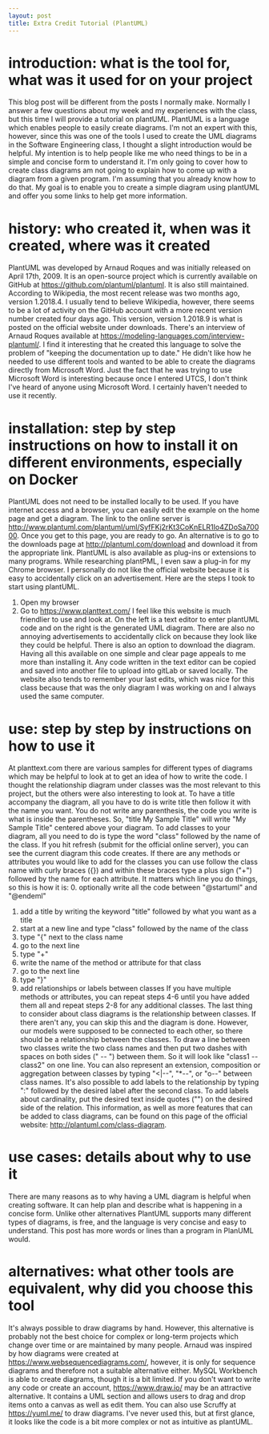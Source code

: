 ```yaml
---
layout: post
title: Extra Credit Tutorial (PlantUML) 
---
```


# introduction: what is the tool for, what was it used for on your project
This blog post will be different from the posts I normally make. Normally I answer a few questions about my week and my experiences with the class, but this time I will provide a tutorial on plantUML. PlantUML is a language which enables people to easily create diagrams. I'm not an expert with this, however, since this was one of the tools I used to create the UML diagrams in the Software Engineering class, I thought a slight introduction would be helpful. My intention is to help people like me who need things to be in a simple and concise form to understand it. I'm only going to cover how to create class diagrams am not going to explain how to come up with a diagram from a given program. I'm assuming that you already know how to do that. My goal is to enable you to create a simple diagram using plantUML and offer you some links to help get more information.

# history: who created it, when was it created, where was it created
PlantUML was developed by Arnaud Roques and was initially released on April 17th, 2009. It is an open-source project which is currently available on GitHub at <https://github.com/plantuml/plantuml>. It is also still maintained. According to Wikipedia, the most recent release was two months ago, version 1.2018.4. I usually tend to believe Wikipedia, however, there seems to be a lot of activity on the GitHub account with a more recent version number created four days ago. This version, version 1.2018.9 is what is posted on the official website under downloads. There's an interview of Arnaud Roques available at <https://modeling-languages.com/interview-plantuml/>. I find it interesting that he created this language to solve the problem of "keeping the documentation up to date." He didn't like how he needed to use different tools and wanted to be able to create the diagrams directly from Microsoft Word. Just the fact that he was trying to use Microsoft Word is interesting because once I entered UTCS, I don't think I've heard of anyone using Microsoft Word. I certainly haven't needed to use it recently. 

# installation: step by step instructions on how to install it on different environments, especially on Docker
PlantUML does not need to be installed locally to be used. If you have internet access and a browser, you can easily edit the example on the home page and get a diagram. The link to the online server is <http://www.plantuml.com/plantuml/uml/SyfFKj2rKt3CoKnELR1Io4ZDoSa70000>. Once you get to this page, you are ready to go. An alternative is to go to the downloads page at <http://plantuml.com/download> and download it from the appropriate link. PlantUML is also available as plug-ins or extensions to many programs. While researching plantPML, I even saw a plug-in for my Chrome browser. I personally do not like the official website because it is easy to accidentally click on an advertisement. Here are the steps I took to start using plantUML. 
1. Open my browser  
2. Go to <https://www.planttext.com/> 
I feel like this website is much friendlier to use and look at. On the left is a text editor to enter plantUML code and on the right is the generated UML diagram. There are also no annoying advertisements to accidentally click on because they look like they could be helpful. There is also an option to download the diagram. Having all this available on one simple and clear page appeals to me more than installing it. Any code written in the text editor can be copied and saved into another file to upload into gitLab or saved locally. The website also tends to remember your last edits, which was nice for this class because that was the only diagram I was working on and I always used the same computer. 

# use: step by step by instructions on how to use it
At planttext.com there are various samples for different types of diagrams which may be helpful to look at to get an idea of how to write the code. I thought the relationship diagram under classes was the most relevant to this project, but the others were also interesting to look at. To have a title accompany the diagram, all you have to do is write title then follow it with the name you want. You do not write any parenthesis, the code you write is what is inside the parentheses.  So, "title My Sample Title" will write "My Sample Title" centered above your diagram. To add classes to your diagram, all you need to do is type the word "class" followed by the name of the class. If you hit refresh (submit for the official online server), you can see the current diagram this code creates. If there are any methods or attributes you would like to add for the classes you can use follow the class name with curly braces ({}) and within these braces type a plus sign ("+") followed by the name for each attribute. It matters which line you do things, so this is how it is: 
0. optionally write all the code between "@startuml" and "@endeml"
1. add a title by writing the keyword "title" followed by what you want as a title 
2. start at a new line and type "class" followed by the name of the class
3. type "{" next to the class name
4. go to the next line 
5. type "+"
6. write the name of the method or attribute for that class
7. go to the next line
8. type "}"
9. add relationships or labels between classes
If you have multiple methods or attributes, you can repeat steps 4-6 until you have added them all and repeat steps 2-8 for any additional classes. The last thing to consider about class diagrams is the relationship between classes. If there aren't any, you can skip this and the diagram is done. However, our models were supposed to be connected to each other, so there should be a relationship between the classes. To draw a line between two classes write the two class names and then put two dashes with spaces on both sides (" -- ") between them. So it will look like "class1 -- class2" on one line. You can also represent an extension, composition or aggregation between classes by typing "<|--", "*--", or "o--" between class names. It's also possible to add labels to the relationship by typing ":" followed by the desired label after the second class. To add labels about cardinality, put the desired text inside quotes ("") on the desired side of the relation. This information, as well as more features that can be added to class diagrams, can be found on this page of the official website: <http://plantuml.com/class-diagram>.

# use cases: details about why to use it
There are many reasons as to why having a UML diagram is helpful when creating software. It can help plan and describe what is happening in a concise form. Unlike other alternatives PlantUML supports many different types of diagrams, is free, and the language is very concise and easy to understand. This post has more words or lines than a program in PlanUML would. 

# alternatives: what other tools are equivalent, why did you choose this tool
It's always possible to draw diagrams by hand. However, this alternative is probably not the best choice for complex or long-term projects which change over time or are maintained by many people. Arnaud was inspired by how diagrams were created at <https://www.websequencediagrams.com/>, however, it is only for sequence diagrams and therefore not a suitable alternative either. MySQL Workbench is able to create diagrams, though it is a bit limited. If you don't want to write any code or create an account, <https://www.draw.io/> may be an attractive alternative. It contains a UML section and allows users to drag and drop items onto a canvas as well as edit them. You can also use Scruffy at <https://yuml.me/> to draw diagrams. I've never used this, but at first glance, it looks like the code is a bit more complex or not as intuitive as plantUML. 

